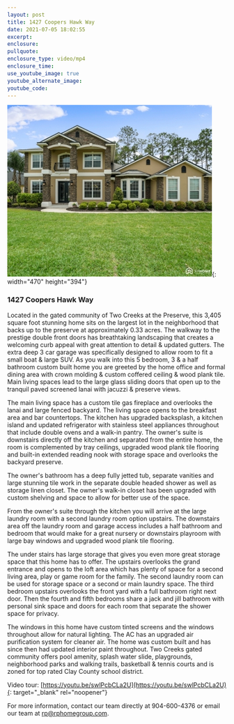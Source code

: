 ```yaml
---
layout: post
title: 1427 Coopers Hawk Way
date: 2021-07-05 18:02:55
excerpt:
enclosure:
pullquote:
enclosure_type: video/mp4
enclosure_time:
use_youtube_image: true
youtube_alternate_image:
youtube_code:
---
```

![](/uploads/new-listing--1427-coopers-hawk-way.jpg){: width="470" height="394"}

### 1427 Coopers Hawk Way

Located in the gated community of Two Creeks at the Preserve, this 3,405 square foot stunning home sits on the largest lot in the neighborhood that backs up to the preserve at approximately 0.33 acres. The walkway to the prestige double front doors has breathtaking landscaping that creates a welcoming curb appeal with great attention to detail & updated gutters. The extra deep 3 car garage was specifically designed to allow room to fit a small boat & large SUV. As you walk into this 5 bedroom, 3 & a half bathroom custom built home you are greeted by the home office and formal dining area with crown molding & custom coffered ceiling & wood plank tile. Main living spaces lead to the large glass sliding doors that open up to the tranquil paved screened lanai with jacuzzi & preserve views.&nbsp;

The main living space has a custom tile gas fireplace and overlooks the lanai and large fenced backyard. The living space opens to the breakfast area and bar countertops. The kitchen has upgraded backsplash, a kitchen island and updated refrigerator with stainless steel appliances throughout that include double ovens and a walk-in pantry. The owner's suite is downstairs directly off the kitchen and separated from the entire home, the room is complemented by tray ceilings, upgraded wood plank tile flooring and built-in extended reading nook with storage space and overlooks the backyard preserve.

The owner's bathroom has a deep fully jetted tub, separate vanities and large stunning tile work in the separate double headed shower as well as storage linen closet. The owner's walk-in closet has been upgraded with custom shelving and space to allow for better use of the space.

From the owner's suite through the kitchen you will arrive at the large laundry room with a second laundry room option upstairs. The downstairs area off the laundry room and garage access includes a half bathroom and bedroom that would make for a great nursery or downstairs playroom with large bay windows and upgraded wood plank tile flooring.

The under stairs has large storage that gives you even more great storage space that this home has to offer. The upstairs overlooks the grand entrance and opens to the loft area which has plenty of space for a second living area, play or game room for the family. The second laundry room can be used for storage space or a second or main laundry space. The third bedroom upstairs overlooks the front yard with a full bathroom right next door. Then the fourth and fifth bedrooms share a jack and jill bathroom with personal sink space and doors for each room that separate the shower space for privacy.

The windows in this home have custom tinted screens and the windows throughout allow for natural lighting. The AC has an upgraded air purification system for cleaner air. The home was custom built and has since then had updated interior paint throughout. Two Creeks gated community offers pool amenity, splash water slide, playgrounds, neighborhood parks and walking trails, basketball & tennis courts and is zoned for top rated Clay County school district.

Video tour: [https://youtu.be/swlPcbCLa2U](https://youtu.be/swlPcbCLa2U){: target="_blank" rel="noopener"}

For more information, contact our team directly at 904-600-4376 or email our team at rp@rphomegroup.com.
